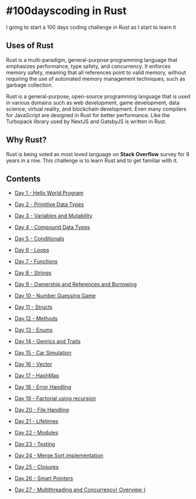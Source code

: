 # #100dayscoding in Rust

I going to start a 100 days coding challenge in Rust as I start to learn it

## Uses of Rust

Rust is a multi-paradigm, general-purpose programming language that emphasizes performance, type safety, and concurrency. It enforces memory safety, meaning that all references point to valid memory, without requiring the use of automated memory management techniques, such as garbage collection.

Rust is a general-purpose, open-source programming language that is used in various domains such as web development, game development, data science, virtual reality, and blockchain development. Even many compilers for JavaScript are designed in Rust for better performance. Like the Turbopack library used by NextJS and GatsbyJS is written in Rust.

## Why Rust?

Rust is being voted as most loved language on **Stack Overflow** survey for 8 years in a row. This challenge is to learn Rust and to get familiar with it.

## Contents

- [Day 1 - Hello World Program](https://github.com/Aniket200-ind/100dayscoding/tree/main/day_01)

- [Day 2 - Primitive Data Types](https://github.com/Aniket200-ind/100dayscoding/tree/main/day_02)

- [Day 3 - Variables and Mutability](https://github.com/Aniket200-ind/100dayscoding/tree/main/day_03)

- [Day 4 - Compound Data Types](https://github.com/Aniket200-ind/100dayscoding/tree/main/day_04)

- [Day 5 - Conditionals](https://github.com/Aniket200-ind/100dayscoding/tree/main/day_05)

- [Day 6 - Loops](https://github.com/Aniket200-ind/100dayscoding/tree/main/day_06)

- [Day 7 - Functions](https://github.com/Aniket200-ind/100dayscoding/tree/main/day_07)

- [Day 8 - Strings](https://github.com/Aniket200-ind/100dayscoding/tree/main/day_08)

- [Day 9 - Ownership and References and Borrowing](https://github.com/Aniket200-ind/100dayscoding/tree/main/day_09)

- [Day 10 - Number Guessing Game](https://github.com/Aniket200-ind/100dayscoding/tree/main/day_10)

- [Day 11 - Structs](https://github.com/Aniket200-ind/100dayscoding/tree/main/day_11)

- [Day 12 - Methods](https://github.com/Aniket200-ind/100dayscoding/tree/main/day_12)

- [Day 13 - Enums](https://github.com/Aniket200-ind/100dayscoding/tree/main/day_13)

- [Day 14 - Genrics and Traits](https://github.com/Aniket200-ind/100dayscoding/tree/main/day_14)

- [Day 15 - Car Simulation](https://github.com/Aniket200-ind/100dayscoding/tree/main/day_15)

- [Day 16 - Vector](https://github.com/Aniket200-ind/100dayscoding/tree/main/day_16)

- [Day 17 - HashMap](https://github.com/Aniket200-ind/100dayscoding/tree/main/day_17)

- [Day 18 - Error Handling](https://github.com/Aniket200-ind/100dayscoding/tree/main/day_18)

- [Day 19 - Factorial using recursion](https://github.com/Aniket200-ind/100dayscoding/tree/main/day_19)

- [Day 20 - File Handling](https://github.com/Aniket200-ind/100dayscoding/tree/main/day_20)

- [Day 21 - Lifetimes](https://github.com/Aniket200-ind/100dayscoding/tree/main/day_21)

- [Day 22 - Modules](https://github.com/Aniket200-ind/100dayscoding/tree/main/day_22)

- [Day 23 - Testing](https://github.com/Aniket200-ind/100dayscoding/tree/main/day_23)

- [Day 24 - Merge Sort implementation](https://github.com/Aniket200-ind/100dayscoding/tree/main/day_24)

- [Day 25 - Closures](https://github.com/Aniket200-ind/100dayscoding/tree/main/day_25)

- [Day 26 - Smart Pointers](https://github.com/Aniket200-ind/100dayscoding/tree/main/day_26)

- [Day 27 - Multithreading and Concurrency{ Overview }](https://github.com/Aniket200-ind/100dayscoding/tree/main/day_27)